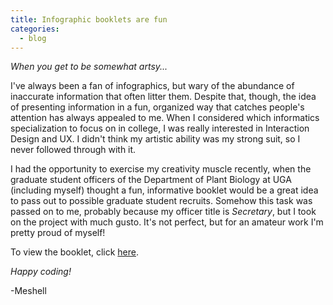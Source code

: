 ```yaml
---
title: Infographic booklets are fun
categories:
  - blog
---
```


*When you get to be somewhat artsy...*

I've always been a fan of infographics, but wary of the abundance of inaccurate information that often litter them. Despite that, though, the idea of presenting information in a fun, organized way that catches people's attention has always appealed to me. When I considered which informatics specialization to focus on in college, I was really interested in Interaction Design and UX. I didn't think my artistic ability was my strong suit, so I never followed through with it.

I had the opportunity to exercise my creativity muscle recently, when the graduate student officers of the Department of Plant Biology at UGA (including myself) thought a fun, informative booklet would be a great idea to pass out to possible graduate student recruits. Somehow this task was passed on to me, probably because my officer title is *Secretary*, but I took on the project with much gusto. It's not perfect, but for an amateur work I'm pretty proud of myself!

To view the booklet, click [here](https://drive.google.com/file/d/0B-SL1ouv3394UnpSN0d2RmppZkE/view?usp=sharing).

*Happy coding!*

-Meshell
